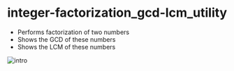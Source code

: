 # integer-factorization_gcd-lcm_utility

- Performs factorization of two numbers
- Shows the GCD of these numbers
- Shows the LCM of these numbers

![intro](https://github.com/user-attachments/assets/4f018418-ff9c-47aa-a4ef-7898f843ae66)
